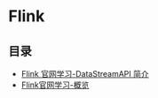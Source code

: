 #  Flink

## 目录

* [Flink 官网学习-DataStreamAPI 简介](/study/BigData/Flink/Flink官网/)
* [Flink官网学习-概览](/study/BigData/Flink/Flink官网学习-概览)


